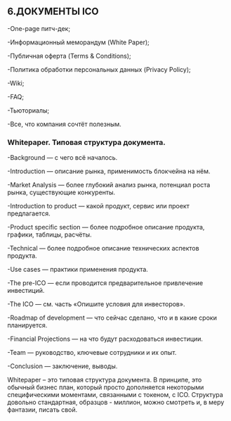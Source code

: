 ## 6.ДОКУМЕНТЫ ICO

-One-page питч-дек;

-Информационный меморандум (White Paper);

-Публичная оферта (Terms & Conditions);

-Политика обработки персональных данных (Privacy Policy);

-Wiki;

-FAQ;

-Тьюториалы;

-Все, что компания сочтёт полезным.


### Whitepaper. Типовая структура документа.

-Background — с чего всё началось.

-Introduction — описание рынка, применимость блокчейна на нём.

-Market Analysis — более глубокий анализ рынка, потенциал роста рынка, существующие конкуренты.

-Introduction to product — какой продукт, сервис или проект предлагается.

-Product specific section — более подробное описание продукта, графики, таблицы, расчёты.

-Technical — более подробное описание технических аспектов продукта.

-Use cases — практики применения продукта.

-The pre-ICO — если проводится предварительное привлечение инвестиций.

-The ICO — см. часть «Опишите условия для инвесторов».

-Roadmap of development — что сейчас сделано, что и в какие сроки планируется.

-Financial Projections — на что будут расходоваться инвестиции.

-Team — руководство, ключевые сотрудники и их опыт.

-Conclusion — заключение, выводы.

Whitepaper – это типовая структура документа. В принципе, это обычный бизнес план, который просто дополняется некоторыми специфическими моментами, связанными с токеном, с ICO. Структура довольно стандартная, образцов - миллион, можно смотреть и, в меру фантазии, писать свой.